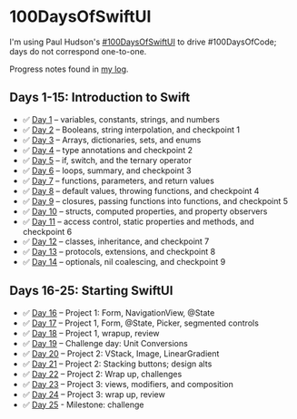 # 100DaysOfSwiftUI

I'm using Paul Hudson's [#100DaysOfSwiftUI](https://www.hackingwithswift.com/100/swiftui) to drive #100DaysOfCode; days do not correspond one-to-one.

Progress notes found in [my log](/log.md).

## Days 1-15: Introduction to Swift

- ✅  [Day 1](https://www.hackingwithswift.com/100/swiftui/1) – variables, constants, strings, and numbers
- ✅  [Day 2](https://www.hackingwithswift.com/100/swiftui/2) – Booleans, string interpolation, and checkpoint 1
- ✅  [Day 3](https://www.hackingwithswift.com/100/swiftui/3) – Arrays, dictionaries, sets, and enums
- ✅  [Day 4](https://www.hackingwithswift.com/100/swiftui/4) – type annotations and checkpoint 2
- ✅  [Day 5](https://www.hackingwithswift.com/100/swiftui/5) – if, switch, and the ternary operator
- ✅  [Day 6](https://www.hackingwithswift.com/100/swiftui/6) – loops, summary, and checkpoint 3
- ✅  [Day 7](https://www.hackingwithswift.com/100/swiftui/7) – functions, parameters, and return values
- ✅  [Day 8](https://www.hackingwithswift.com/100/swiftui/8) – default values, throwing functions, and checkpoint 4
- ✅  [Day 9](https://www.hackingwithswift.com/100/swiftui/9) – closures, passing functions into functions, and checkpoint 5
- ✅  [Day 10](https://www.hackingwithswift.com/100/swiftui/10) – structs, computed properties, and property observers
- ✅  [Day 11](https://www.hackingwithswift.com/100/swiftui/11) – access control, static properties and methods, and checkpoint 6
- ✅  [Day 12](https://www.hackingwithswift.com/100/swiftui/12) – classes, inheritance, and checkpoint 7
- ✅  [Day 13](https://www.hackingwithswift.com/100/swiftui/13) – protocols, extensions, and checkpoint 8
- ✅  [Day 14](https://www.hackingwithswift.com/100/swiftui/14) – optionals, nil coalescing, and checkpoint 9

## Days 16-25: Starting SwiftUI

- ✅  [Day 16](https://www.hackingwithswift.com/100/swiftui/16) – Project 1: Form, NavigationView, @State
- ✅  [Day 17](https://www.hackingwithswift.com/100/swiftui/17) – Project 1, Form, @State, Picker, segmented controls
- ✅  [Day 18](https://www.hackingwithswift.com/100/swiftui/18) – Project 1, wrapup, review
- ✅  [Day 19](https://www.hackingwithswift.com/100/swiftui/19) – Challenge day: Unit Conversions
- ✅  [Day 20](https://www.hackingwithswift.com/100/swiftui/20) – Project 2: VStack, Image, LinearGradient
- ✅  [Day 21](https://www.hackingwithswift.com/100/swiftui/21) – Project 2: Stacking buttons; design alts
- ✅  [Day 22](https://www.hackingwithswift.com/100/swiftui/22) – Project 2: Wrap up, challenges
- ✅  [Day 23](https://www.hackingwithswift.com/100/swiftui/23) – Project 3: views, modifiers, and composition
- ✅  [Day 24](https://www.hackingwithswift.com/100/swiftui/24) – Project 3: wrap up, review
- ✅  [Day 25](https://www.hackingwithswift.com/100/swiftui/25) - Milestone: challenge
